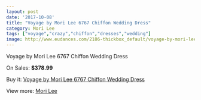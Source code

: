 ```yaml
---
layout: post
date: '2017-10-08'
title: "Voyage by Mori Lee 6767 Chiffon Wedding Dress"
category: Mori Lee
tags: ["voyage","crazy","chiffon","dresses","wedding"]
image: http://www.eudances.com/2186-thickbox_default/voyage-by-mori-lee-6767-chiffon-wedding-dress.jpg
---
```

Voyage by Mori Lee 6767 Chiffon Wedding Dress

On Sales: **$378.99**
<a href="https://www.eudances.com/en/mori-lee/733-voyage-by-mori-lee-6767-chiffon-wedding-dress.html"><amp-img layout="responsive" width="600" height="600" src="//www.eudances.com/2186-thickbox_default/voyage-by-mori-lee-6767-chiffon-wedding-dress.jpg" alt="Voyage by Mori Lee 6767 Chiffon Wedding Dress 0" /></a>
<a href="https://www.eudances.com/en/mori-lee/733-voyage-by-mori-lee-6767-chiffon-wedding-dress.html"><amp-img layout="responsive" width="600" height="600" src="//www.eudances.com/2188-thickbox_default/voyage-by-mori-lee-6767-chiffon-wedding-dress.jpg" alt="Voyage by Mori Lee 6767 Chiffon Wedding Dress 1" /></a>
<a href="https://www.eudances.com/en/mori-lee/733-voyage-by-mori-lee-6767-chiffon-wedding-dress.html"><amp-img layout="responsive" width="600" height="600" src="//www.eudances.com/2187-thickbox_default/voyage-by-mori-lee-6767-chiffon-wedding-dress.jpg" alt="Voyage by Mori Lee 6767 Chiffon Wedding Dress 2" /></a>

Buy it: [Voyage by Mori Lee 6767 Chiffon Wedding Dress](https://www.eudances.com/en/mori-lee/733-voyage-by-mori-lee-6767-chiffon-wedding-dress.html "Voyage by Mori Lee 6767 Chiffon Wedding Dress")

View more: [Mori Lee](https://www.eudances.com/en/9-mori-lee "Mori Lee")